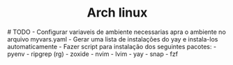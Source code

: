 <h1 align="center">Arch linux</h1>
# TODO
- Configurar variaveis de ambiente necessarias apra o ambiente no arquivo 
myvars.yaml
- Gerar uma lista de instalações do yay e instala-los automaticamente
- Fazer script para instalação dos seguintes pacotes:
- pyenv
- ripgrep (rg)
- zoxide
- nvim
- lvim
- yay
- snap
- fzf

